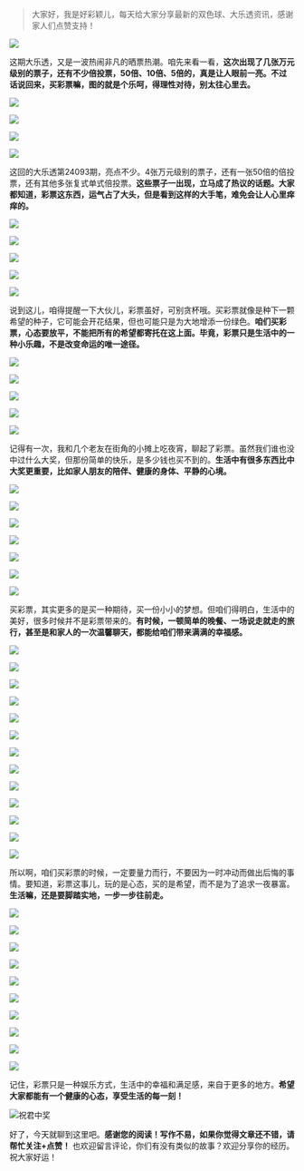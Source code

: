 > 大家好，我是好彩颖儿，每天给大家分享最新的双色球、大乐透资讯，感谢家人们点赞支持！

![](https://cdn.jsdelivr.net/gh/wangwenjie1314/PicCDN/2024-7-12/1720763627240-image.png)


这期大乐透，又是一波热闹非凡的晒票热潮。咱先来看一看，**这次出现了几张万元级别的票子，还有不少倍投票，50倍、10倍、5倍的，真是让人眼前一亮。不过话说回来，买彩票嘛，图的就是个乐呵，得理性对待，别太往心里去。**


![](https://cdn.jsdelivr.net/gh/wangwenjie1314/PicCDN/2024-8-12/1723432248125-image.png)

![](https://cdn.jsdelivr.net/gh/wangwenjie1314/PicCDN/2024-8-12/1723432218479-image.png)

![](https://cdn.jsdelivr.net/gh/wangwenjie1314/PicCDN/2024-8-12/1723432204874-image.png)


![](https://cdn.jsdelivr.net/gh/wangwenjie1314/PicCDN/2024-8-12/1723432236473-image.png)


这回的大乐透第24093期，亮点不少。4张万元级别的票子，还有一张50倍的倍投票，还有其他多张复式单式倍投票。**这些票子一出现，立马成了热议的话题。大家都知道，彩票这东西，运气占了大头，但是看到这样的大手笔，难免会让人心里痒痒的。**

![](https://cdn.jsdelivr.net/gh/wangwenjie1314/PicCDN/2024-8-12/1723432265226-image.png)

![](https://cdn.jsdelivr.net/gh/wangwenjie1314/PicCDN/2024-8-12/1723432271664-image.png)

![](https://cdn.jsdelivr.net/gh/wangwenjie1314/PicCDN/2024-8-12/1723432278817-image.png)

![](https://cdn.jsdelivr.net/gh/wangwenjie1314/PicCDN/2024-8-12/1723432298372-image.png)



![](https://cdn.jsdelivr.net/gh/wangwenjie1314/PicCDN/2024-8-12/1723432285404-image.png)


说到这儿，咱得提醒一下大伙儿，彩票虽好，可别贪杯哦。买彩票就像是种下一颗希望的种子，它可能会开花结果，但也可能只是为大地增添一份绿色。**咱们买彩票，心态要放平，不能把所有的希望都寄托在这上面。毕竟，彩票只是生活中的一种小乐趣，不是改变命运的唯一途径。**

![](https://cdn.jsdelivr.net/gh/wangwenjie1314/PicCDN/2024-8-12/1723432333599-image.png)

![](https://cdn.jsdelivr.net/gh/wangwenjie1314/PicCDN/2024-8-12/1723432325826-image.png)

![](https://cdn.jsdelivr.net/gh/wangwenjie1314/PicCDN/2024-8-12/1723432345118-image.png)

![](https://cdn.jsdelivr.net/gh/wangwenjie1314/PicCDN/2024-8-12/1723432352485-image.png)

![](https://cdn.jsdelivr.net/gh/wangwenjie1314/PicCDN/2024-8-12/1723432360986-image.png)


记得有一次，我和几个老友在街角的小摊上吃夜宵，聊起了彩票。虽然我们谁也没中过什么大奖，但那份简单的快乐，是多少钱也买不到的。**生活中有很多东西比中大奖更重要，比如家人朋友的陪伴、健康的身体、平静的心境。**


![](https://cdn.jsdelivr.net/gh/wangwenjie1314/PicCDN/2024-8-12/1723432291776-image.png)

![](https://cdn.jsdelivr.net/gh/wangwenjie1314/PicCDN/2024-8-12/1723432375335-image.png)

![](https://cdn.jsdelivr.net/gh/wangwenjie1314/PicCDN/2024-8-12/1723432416671-image.png)

![](https://cdn.jsdelivr.net/gh/wangwenjie1314/PicCDN/2024-8-12/1723432405031-image.png)

![](https://cdn.jsdelivr.net/gh/wangwenjie1314/PicCDN/2024-8-12/1723432441126-image.png)


![](https://cdn.jsdelivr.net/gh/wangwenjie1314/PicCDN/2024-8-12/1723432503074-image.png)

![](https://cdn.jsdelivr.net/gh/wangwenjie1314/PicCDN/2024-8-12/1723432611691-image.png)


买彩票，其实更多的是买一种期待，买一份小小的梦想。但咱们得明白，生活中的美好，很多时候并不是彩票带来的。**有时候，一顿简单的晚餐、一场说走就走的旅行，甚至是和家人的一次温馨聊天，都能给咱们带来满满的幸福感。**

![](https://cdn.jsdelivr.net/gh/wangwenjie1314/PicCDN/2024-8-12/1723432983528-image.png)

![](https://cdn.jsdelivr.net/gh/wangwenjie1314/PicCDN/2024-8-12/1723432990964-image.png)

![](https://cdn.jsdelivr.net/gh/wangwenjie1314/PicCDN/2024-8-12/1723432946718-image.png)

![](https://cdn.jsdelivr.net/gh/wangwenjie1314/PicCDN/2024-8-12/1723432912971-image.png)

![](https://cdn.jsdelivr.net/gh/wangwenjie1314/PicCDN/2024-8-12/1723432836594-image.png)

![](https://cdn.jsdelivr.net/gh/wangwenjie1314/PicCDN/2024-8-12/1723432828769-image.png)

![](https://cdn.jsdelivr.net/gh/wangwenjie1314/PicCDN/2024-8-12/1723432740524-image.png)

![](https://cdn.jsdelivr.net/gh/wangwenjie1314/PicCDN/2024-8-12/1723433010075-image.png)


![](https://cdn.jsdelivr.net/gh/wangwenjie1314/PicCDN/2024-8-12/1723432708697-image.png)

![](https://cdn.jsdelivr.net/gh/wangwenjie1314/PicCDN/2024-8-12/1723432702843-image.png)

![](https://cdn.jsdelivr.net/gh/wangwenjie1314/PicCDN/2024-8-12/1723432647515-image.png)

![](https://cdn.jsdelivr.net/gh/wangwenjie1314/PicCDN/2024-8-12/1723432637438-image.png)

![](https://cdn.jsdelivr.net/gh/wangwenjie1314/PicCDN/2024-8-12/1723432623844-image.png)


所以啊，咱们买彩票的时候，一定要量力而行，不要因为一时冲动而做出后悔的事情。要知道，彩票这事儿，玩的是心态，买的是希望，而不是为了追求一夜暴富。**生活嘛，还是要脚踏实地，一步一步往前走。**


![](https://cdn.jsdelivr.net/gh/wangwenjie1314/PicCDN/2024-8-12/1723433160948-image.png)

![](https://cdn.jsdelivr.net/gh/wangwenjie1314/PicCDN/2024-8-12/1723433119053-image.png)

![](https://cdn.jsdelivr.net/gh/wangwenjie1314/PicCDN/2024-8-12/1723433112262-image.png)

![](https://cdn.jsdelivr.net/gh/wangwenjie1314/PicCDN/2024-8-12/1723433104019-image.png)

![](https://cdn.jsdelivr.net/gh/wangwenjie1314/PicCDN/2024-8-12/1723433092839-image.png)

![](https://cdn.jsdelivr.net/gh/wangwenjie1314/PicCDN/2024-8-12/1723433024883-image.png)

![](https://cdn.jsdelivr.net/gh/wangwenjie1314/PicCDN/2024-8-12/1723433018634-image.png)


![](https://cdn.jsdelivr.net/gh/wangwenjie1314/PicCDN/2024-8-12/1723433209655-image.png)

![](https://cdn.jsdelivr.net/gh/wangwenjie1314/PicCDN/2024-8-12/1723433202720-image.png)


![](https://cdn.jsdelivr.net/gh/wangwenjie1314/PicCDN/2024-8-12/1723433222432-image.png)


记住，彩票只是一种娱乐方式，生活中的幸福和满足感，来自于更多的地方。**希望大家都能有一个健康的心态，享受生活的每一刻！** 

![祝君中奖](https://cdn.jsdelivr.net/gh/wangwenjie1314/PicCDN/2024-8-12/1723433303499-image.png)


好了，今天就聊到这里吧。**感谢您的阅读！写作不易，如果你觉得文章还不错，请帮忙关注+点赞！** 也欢迎留言评论，你们有没有类似的故事？欢迎分享你的经历。祝大家好运！
